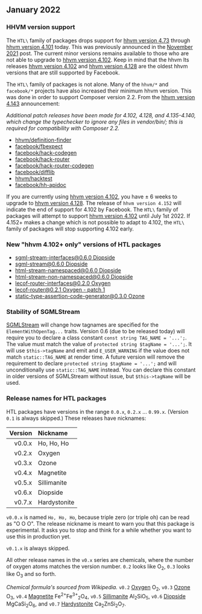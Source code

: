 ## January 2022

### HHVM version support

The `HTL\` family of packages drops support for [hhvm version 4.73](https://hhvm.com/blog/2020/09/02/hhvm-4.73.html) through [hhvm version 4.101](https://hhvm.com/blog/2021/03/16/hhvm-4.101.html) today. This was previously announced in the [November 2021](https://github.com/hershel-theodore-layton/hershel-theodore-layton/blob/master/2021-11.md) post. The current minor versions remains available to those who are not able to upgrade to [hhvm version 4.102](https://hhvm.com/blog/2021/03/29/extending-hhvm-4.102-support.html). Keep in mind that the hhvm lts releases [hhvm version 4.102](https://hhvm.com/blog/2021/03/23/hhvm-4.102.html) and [hhvm version 4.128](https://hhvm.com/blog/2021/09/21/hhvm-4.128.html) are the oldest hhvm versions that are still supported by Facebook.

The `HTL\` family of packages is not alone. Many of the `hhvm/*` and `facebook/*` projects have also increased their minimum hhvm version. This was done in order to support Composer version 2.2. From the [hhvm version 4.143](https://hhvm.com/blog/2022/01/06/hhvm-4.143.html) announcement:

_Additional patch releases have been made for 4.102, 4.128, and 4.135-4.140, which change the typechecker to ignore any files in vendor/bin/; this is required for compatibility with Composer 2.2._

 - [hhvm/definition-finder](https://github.com/hhvm/definition-finder/commit/653fc2484ed9b9e9cfc6156833f2e77544491929)
 - [facebook/fbexpect](https://github.com/hhvm/fbexpect/commit/2ce34e95ad1c49ec5f906cda9533d1fc7faf214e)
 - [facebook/hack-codegen](https://github.com/hhvm/hack-codegen/commit/30128350e0e202330a1a6a1bbb4b989d2b082f36)
 - [facebook/hack-router](https://github.com/hhvm/hack-router/commit/50901a2191baade2b8d5eb89e705104509cfe334)
 - [facebook/hack-router-codegen](https://github.com/hhvm/hack-router-codegen/commit/2dd72153cea9c1ea29850219bfe1679d05ef8404)
 - [facebook/difflib](https://github.com/hhvm/difflib/commit/a37093290ba3d917984913a38eb1e335a6bfa5c6)
 - [hhvm/hacktest](https://github.com/hhvm/hacktest/commit/95b59962e248fed52cd544652b793fab294d966b)
 - [facebook/hh-apidoc](https://github.com/hhvm/hh-apidoc/commit/217c451d3079179c6ecaa787de896f74011fd93f)

If you are currently using [hhvm version 4.102](https://hhvm.com/blog/2021/03/23/hhvm-4.102.html), you have ± 6 weeks to upgrade to [hhvm version 4.128](https://hhvm.com/blog/2021/09/21/hhvm-4.128.html). The release of `hhvm version 4.152` will indicate the end of support for 4.102 by Facebook. The `HTL\` family of packages will attempt to support [hhvm version 4.102](https://hhvm.com/blog/2021/03/23/hhvm-4.102.html) until July 1st 2022. If 4.152+ makes a change which is not possible to adapt to 4.102, the `HTL\` family of packages will stop supporting 4.102 early.

### New "hhvm 4.102+ only" versions of HTL packages

 - [sgml-stream-interfaces@0.6.0 Diopside](https://github.com/hershel-theodore-layton/sgml-stream-interfaces/releases/tag/v0.6.0)
 - [sgml-stream@0.6.0 Diopside](https://github.com/hershel-theodore-layton/sgml-stream/releases/tag/v0.6.0)
 - [html-stream-namespaced@0.6.0 Diopside](https://github.com/hershel-theodore-layton/html-stream-namespaced/releases/tag/v0.6.0)
 - [html-stream-non-namespaced@0.6.0 Diopside](https://github.com/hershel-theodore-layton/html-stream-non-namespaced/releases/tag/v0.6.0)
 - [lecof-router-interfaces@0.2.0 Oxygen](https://github.com/hershel-theodore-layton/lecof-router-interfaces/releases/tag/v0.2.0)
 - [lecof-router@0.2.1 Oxygen - patch 1](https://github.com/hershel-theodore-layton/lecof-router/releases/tag/v0.2.1)
 - [static-type-assertion-code-generator@0.3.0 Ozone](https://github.com/hershel-theodore-layton/static-type-assertion-code-generator/releases/tag/v0.3.0)

### Stability of SGMLStream

[SGMLStream](https://github.com/hershel-theodore-layton/sgml-stream) will change how tagnames are specified for the `ElementWithOpenTag...` traits. Version 0.6 (due to be released today) will require you to declare a class constant `const string TAG_NAME = '...';`. The value must match the value of `protected string $tagName = '...';`. It will use `$this->tagName` and emit and `E_USER_WARNING` if the value does not match `static::TAG_NAME` at render time. A future version will remove the requirement to declare `protected string $tagName = '...';` and will unconditionally use `static::TAG_NAME` instead. You can declare this constant in older versions of SGMLStream without issue, but `$this->tagName` will be used.

### Release names for HTL packages

HTL packages have versions in the range `0.0.x`, `0.2.x` ... `0.99.x`. (Version `0.1` is always skipped.) These releases have nicknames:

| Version | Nickname     |
|--------:|:-------------|
| v0.0.x  | Ho, Ho, Ho   |
| v0.2.x  | Oxygen       |
| v0.3.x  | Ozone        |
| v0.4.x  | Magnetite    |
| v0.5.x  | Sillimanite  |
| v0.6.x  | Diopside     |
| v0.7.x  | Hardystonite |

`v0.0.x` is named `Ho, Ho, Ho`, because triple zero (or triple oh) can be read as "O O O". The release nickname is meant to warn you that this package is experimental. It asks you to stop and think for a while whether you want to use this in production yet.

`v0.1.x` is always skipped.

All other release names in the `v0.x` series are chemicals, where the number of oxygen atoms matches the version number. `0.2` looks like O<sub>2</sub>, `0.3` looks like O<sub>3</sub> and so forth.

_Chemical formula's sourced from Wikipedia._ `v0.2` [Oxygen](https://en.wikipedia.org/wiki/Oxygen) O<sub>2</sub>, `v0.3` [Ozone](https://en.wikipedia.org/wiki/Ozone) O<sub>3</sub>, `v0.4` [Magnetite](https://en.wikipedia.org/wiki/Magnetite) Fe<sup>2+</sup>Fe<sup>3+</sup><sub>2</sub>O<sub>4</sub>, `v0.5` [Sillimanite](https://en.wikipedia.org/wiki/Sillimanite) Al<sub>2</sub>SiO<sub>5</sub>, `v0.6` [Diopside](https://en.wikipedia.org/wiki/Diopside) MgCaSi<sub>2</sub>O<sub>6</sub>, and `v0.7` [Hardystonite](https://en.wikipedia.org/wiki/Hardystonite) Ca<sub>2</sub>ZnSi<sub>2</sub>O<sub>7</sub>.
